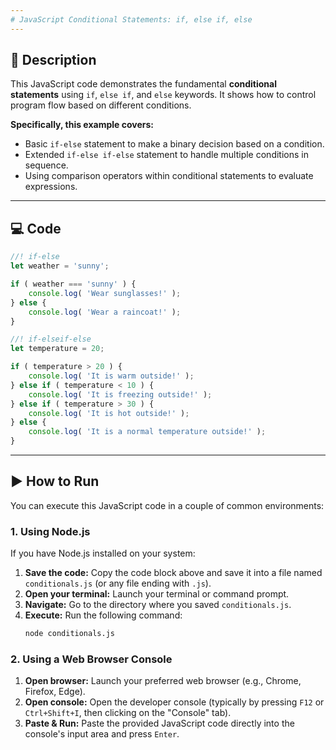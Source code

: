```yaml
---
# JavaScript Conditional Statements: if, else if, else
---
```


## 📝 Description

This JavaScript code demonstrates the fundamental **conditional statements** using `if`, `else if`, and `else` keywords. It shows how to control program flow based on different conditions.

**Specifically, this example covers:**

- Basic `if-else` statement to make a binary decision based on a condition.
- Extended `if-else if-else` statement to handle multiple conditions in sequence.
- Using comparison operators within conditional statements to evaluate expressions.

---

## 💻 Code

```javascript
//! if-else
let weather = 'sunny';

if ( weather === 'sunny' ) {
    console.log( 'Wear sunglasses!' );
} else {
    console.log( 'Wear a raincoat!' );
}

//! if-elseif-else
let temperature = 20;

if ( temperature > 20 ) {
    console.log( 'It is warm outside!' );
} else if ( temperature < 10 ) {
    console.log( 'It is freezing outside!' );
} else if ( temperature > 30 ) {
    console.log( 'It is hot outside!' );
} else {
    console.log( 'It is a normal temperature outside!' );
}
```

---

## ▶️ How to Run

You can execute this JavaScript code in a couple of common environments:

### 1. Using Node.js

If you have Node.js installed on your system:

1.  **Save the code:** Copy the code block above and save it into a file named `conditionals.js` (or any file ending with `.js`).
2.  **Open your terminal:** Launch your terminal or command prompt.
3.  **Navigate:** Go to the directory where you saved `conditionals.js`.
4.  **Execute:** Run the following command:
    ```bash
    node conditionals.js
    ```

### 2. Using a Web Browser Console

1.  **Open browser:** Launch your preferred web browser (e.g., Chrome, Firefox, Edge).
2.  **Open console:** Open the developer console (typically by pressing `F12` or `Ctrl+Shift+I`, then clicking on the "Console" tab).
3.  **Paste & Run:** Paste the provided JavaScript code directly into the console's input area and press `Enter`.